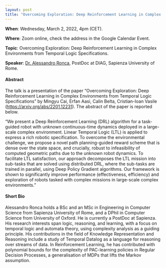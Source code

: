 ```yaml
---
layout: post 
title: "Overcoming Exploration: Deep Reinforcement Learning in Complex Environments from Temporal Logic Specifications"
---
```


**When**:  Wednesday, March 2, 2022, 4pm (CET).

**Where**: Zoom online, check the address in the Google Calendar Event.

**Topic**: Overcoming Exploration: Deep Reinforcement Learning in Complex Environments from Temporal Logic Specifications.

**Speaker**: [Dr. Alessandro Ronca](https://ronca.me/), PostDoc at DIAG, Sapienza University of Rome.

#### Abstract

The talk is a presentation of the paper “Overcoming Exploration: Deep Reinforcement Learning in Complex Environments from Temporal Logic Specifications” by Mingyu Cai, Erfan Aasi, Calin Belta, Cristian-Ioan Vasile (https://arxiv.org/abs/2201.12231). The abstract of the paper is reported below.

“We present a Deep Reinforcement Learning (DRL) algorithm for a task-guided robot with unknown continuous-time dynamics deployed in a large-scale complex environment. Linear Temporal Logic (LTL) is applied to express a rich robotic specification. To overcome the environmental challenge, we propose a novel path planning-guided reward scheme that is dense over the state space, and crucially, robust to infeasibility of computed geometric paths due to the unknown robot dynamics. To facilitate LTL satisfaction, our approach decomposes the LTL mission into sub-tasks that are solved using distributed DRL, where the sub-tasks are trained in parallel, using Deep Policy Gradient algorithms. Our framework is shown to significantly improve performance (effectiveness, efficiency) and exploration of robots tasked with complex missions in large-scale complex environments.”



#### Short Bio

Alessandro Ronca holds a BSc and an MSc in Engineering in Computer Science from Sapienza University of Rome, and a DPhil in Computer Science from University of Oxford. He is currently a PostDoc at Sapienza. His research interests span logic, reasoning, and learning, with a focus on temporal logic and automata theory, using complexity analysis as a guiding principle. His contributions in the field of Knowledge Representation and Reasoning include a study of Temporal Datalog as a language for reasoning over streams of data. In Reinforcement Learning, he has contributed with polynomial bounds for the complexity of PAC-learning policies in Regular Decision Processes, a generalisation of MDPs that lifts the Markov assumption.


